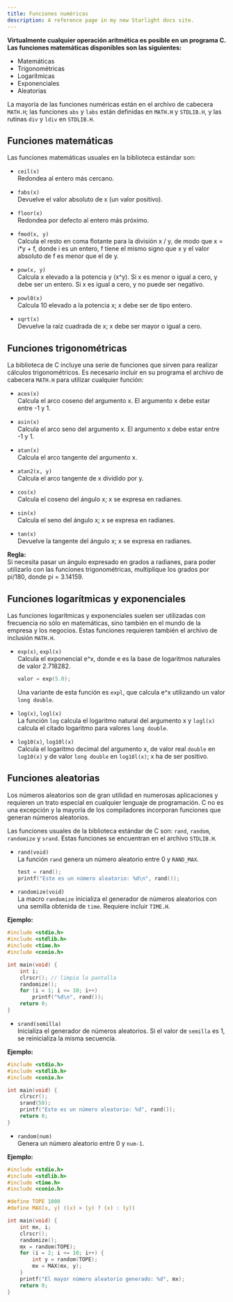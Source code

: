 ```yaml
---
title: Funciones numéricas
description: A reference page in my new Starlight docs site.
---
```


**Virtualmente cualquier operación aritmética es posible en un programa C. Las funciones matemáticas disponibles son las siguientes:**  
- Matemáticas  
- Trigonométricas  
- Logarítmicas  
- Exponenciales  
- Aleatorias

La mayoría de las funciones numéricas están en el archivo de cabecera `MATH.H`; las funciones `abs` y `labs` están definidas en `MATH.H` y `STDLIB.H`, y las rutinas `div` y `ldiv` en `STDLIB.H`.

## Funciones matemáticas

Las funciones matemáticas usuales en la biblioteca estándar son:

- `ceil(x)`  
  Redondea al entero más cercano.

- `fabs(x)`  
  Devuelve el valor absoluto de x (un valor positivo).

- `floor(x)`  
  Redondea por defecto al entero más próximo.

- `fmod(x, y)`  
  Calcula el resto en coma flotante para la división x / y, de modo que x = i*y + f, donde i es un entero, f tiene el mismo signo que x y el valor absoluto de f es menor que el de y.

- `pow(x, y)`  
  Calcula x elevado a la potencia y (x^y). Si x es menor o igual a cero, y debe ser un entero. Si x es igual a cero, y no puede ser negativo.

- `powl0(x)`  
  Calcula 10 elevado a la potencia x; x debe ser de tipo entero.

- `sqrt(x)`  
  Devuelve la raíz cuadrada de x; x debe ser mayor o igual a cero.

## Funciones trigonométricas

La biblioteca de C incluye una serie de funciones que sirven para realizar cálculos trigonométricos. Es necesario incluir en su programa el archivo de cabecera `MATH.H` para utilizar cualquier función:

- `acos(x)`  
  Calcula el arco coseno del argumento x. El argumento x debe estar entre -1 y 1.

- `asin(x)`  
  Calcula el arco seno del argumento x. El argumento x debe estar entre -1 y 1.

- `atan(x)`  
  Calcula el arco tangente del argumento x.

- `atan2(x, y)`  
  Calcula el arco tangente de x dividido por y.

- `cos(x)`  
  Calcula el coseno del ángulo x; x se expresa en radianes.

- `sin(x)`  
  Calcula el seno del ángulo x; x se expresa en radianes.

- `tan(x)`  
  Devuelve la tangente del ángulo x; x se expresa en radianes.

**Regla:**  
Si necesita pasar un ángulo expresado en grados a radianes, para poder utilizarlo con las funciones trigonométricas, multiplique los grados por pi/180, donde pi = 3.14159.

## Funciones logarítmicas y exponenciales

Las funciones logarítmicas y exponenciales suelen ser utilizadas con frecuencia no sólo en matemáticas, sino también en el mundo de la empresa y los negocios. Estas funciones requieren también el archivo de inclusión `MATH.H`.

- `exp(x)`, `expl(x)`  
  Calcula el exponencial e^x, donde e es la base de logaritmos naturales de valor 2.718282.  
  ```c
  valor = exp(5.0);
  ```  
  Una variante de esta función es `expl`, que calcula e^x utilizando un valor `long double`.

- `log(x)`, `logl(x)`  
  La función `log` calcula el logaritmo natural del argumento x y `logl(x)` calcula el citado logaritmo para valores `long double`.

- `log10(x)`, `log10l(x)`  
  Calcula el logaritmo decimal del argumento x, de valor real `double` en `log10(x)` y de valor `long double` en `log10l(x)`; x ha de ser positivo.

## Funciones aleatorias

Los números aleatorios son de gran utilidad en numerosas aplicaciones y requieren un trato especial en cualquier lenguaje de programación. C no es una excepción y la mayoría de los compiladores incorporan funciones que generan números aleatorios.

Las funciones usuales de la biblioteca estándar de C son: `rand`, `random`, `randomize` y `srand`. Estas funciones se encuentran en el archivo `STDLIB.H`.

- `rand(void)`  
  La función `rand` genera un número aleatorio entre 0 y `RAND_MAX`.  
  ```c
  test = rand();
  printf("Este es un número aleatorio: %d\n", rand());
  ```

- `randomize(void)`  
  La macro `randomize` inicializa el generador de números aleatorios con una semilla obtenida de `time`. Requiere incluir `TIME.H`.

**Ejemplo:**
```c
#include <stdio.h>
#include <stdlib.h>
#include <time.h>
#include <conio.h>

int main(void) {
    int i;
    clrscr(); // limpia la pantalla
    randomize();
    for (i = 1; i <= 10; i++)
        printf("%d\n", rand());
    return 0;
}
```

- `srand(semilla)`  
  Inicializa el generador de números aleatorios. Si el valor de `semilla` es 1, se reinicializa la misma secuencia.

**Ejemplo:**
```c
#include <stdio.h>
#include <stdlib.h>
#include <conio.h>

int main(void) {
    clrscr();
    srand(50);
    printf("Este es un número aleatorio: %d", rand());
    return 0;
}
```

- `random(num)`  
  Genera un número aleatorio entre 0 y `num-1`.

**Ejemplo:**
```c
#include <stdio.h>
#include <stdlib.h>
#include <time.h>
#include <conio.h>

#define TOPE 1000
#define MAX(x, y) ((x) > (y) ? (x) : (y))

int main(void) {
    int mx, i;
    clrscr();
    randomize();
    mx = random(TOPE);
    for (i = 2; i <= 10; i++) {
        int y = random(TOPE);
        mx = MAX(mx, y);
    }
    printf("El mayor número aleatorio generado: %d", mx);
    return 0;
}
```
